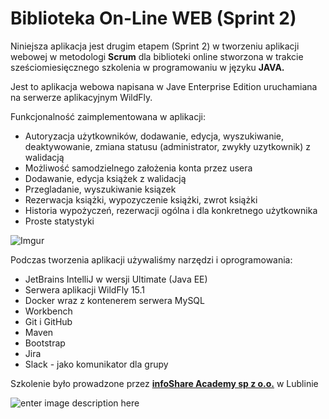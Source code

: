# Biblioteka On-Line WEB (Sprint 2) 

Niniejsza aplikacja jest drugim etapem (Sprint 2) w tworzeniu aplikacji webowej w metodologi **Scrum** dla biblioteki online stworzona w trakcie sześciomiesięcznego  szkolenia w programowaniu w języku **JAVA.**

Jest to aplikacja webowa napisana w Jave Enterprise Edition uruchamiana na serwerze aplikacyjnym WildFly.

Funkcjonalność zaimplementowana w aplikacji:
- Autoryzacja użytkowników, dodawanie, edycja, wyszukiwanie, deaktywowanie, zmiana statusu (administrator, zwykły uzytkownik) z walidacją
 - Możliwość samodzielnego założenia konta przez usera
 - Dodawanie, edycja książek z walidacją
 - Przegladanie, wyszukiwanie ksiązek
 - Rezerwacja książki, wypozyczenie książki, zwrot książki
 - Historia wypożyczeń, rezerwacji ogólna i dla konkretnego użytkownika
 - Proste statystyki
 
 ![Imgur](https://i.imgur.com/uKmR1XJ.png)
 
 Podczas tworzenia aplikacji używaliśmy narzędzi i oprogramowania:
 - JetBrains IntelliJ w wersji Ultimate (Java EE)
 - Serwera aplikacji WildFly 15.1
 - Docker wraz z kontenerem serwera MySQL
 - Workbench
 - Git i GitHub
 - Maven
 - Bootstrap
 - Jira
 - Slack - jako komunikator dla grupy

Szkolenie było prowadzone przez **[infoShare Academy sp z o.o.](https://infoshareacademy.com/)** w Lublinie

![enter image description here](https://infoshareacademy.com/wp-content/themes/InfoShare/dist/img/svg/logo.svg)
